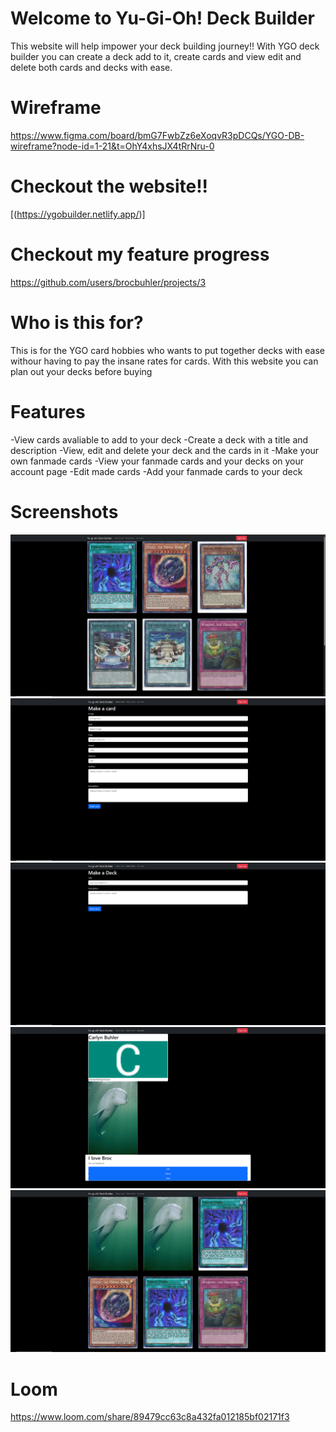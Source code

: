 # Welcome to Yu-Gi-Oh! Deck Builder

This website will help impower your deck building journey!!
With YGO deck builder you can create a deck add to it, create cards and view edit and delete both cards and decks with ease.

# Wireframe

https://www.figma.com/board/bmG7FwbZz6eXoqvR3pDCQs/YGO-DB-wireframe?node-id=1-21&t=OhY4xhsJX4tRrNru-0

# Checkout the website!!

[(https://ygobuilder.netlify.app/)]

# Checkout my feature progress

https://github.com/users/brocbuhler/projects/3

# Who is this for?

This is for the YGO card hobbies who wants to put together decks with ease withour having to pay the insane rates for cards. With this website you can plan out your decks before buying

# Features

-View cards avaliable to add to your deck
-Create a deck with a title and description
-View, edit and delete your deck and the cards in it
-Make your own fanmade cards
-View your fanmade cards and your decks on your account page
-Edit made cards
-Add your fanmade cards to your deck

# Screenshots

![Account Screenshot](./ygoimages/YGOMVPHOME.PNG)
![Account Screenshot](./ygoimages/YGOMVPCARDFORM.PNG)
![Account Screenshot](./ygoimages/YGOMVPDECKFORM.PNG)
![Account Screenshot](./ygoimages/YGOMVPACCOUNT.PNG)
![Account Screenshot](./ygoimages/YGOMVPDECKVIEW.PNG)

# Loom

https://www.loom.com/share/89479cc63c8a432fa012185bf02171f3
